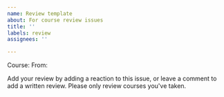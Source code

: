 ```yaml
---
name: Review template
about: For course review issues
title: ''
labels: review
assignees: ''

---
```


<!-- 
Thank you for opening a review issue!  Please do not add a personal review on the issue.  Personal reviews should be added as a comment on the issue.  The issue should only contain information about the course and site.  

Review issues should use the following style for their title: <course name> - <course site name> 
e.g. Introduction to Jenkins - Linux Academy
-->

Course:
From:

Add your review by adding a reaction to this issue, or leave a comment to  add a written review.  Please only review courses you've taken.
